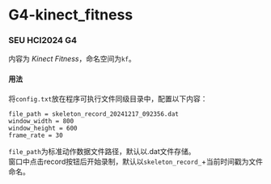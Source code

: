 # G4-kinect_fitness
### SEU HCI2024 G4 

内容为 *Kinect Fitness*，命名空间为`kf`。 

#### 用法

将`config.txt`放在程序可执行文件同级目录中，配置以下内容：
```
file_path = skeleton_record_20241217_092356.dat
window_width = 800
window_height = 600
frame_rate = 30
```
`file_path`为标准动作数据文件路径，默认以.dat文件存储。  
窗口中点击record按钮后开始录制，默认以`skeleton_record_`+当前时间戳为文件命名。



